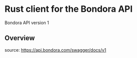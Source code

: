# Rust client for the Bondora API

Bondora API version 1

## Overview

source: https://api.bondora.com/swagger/docs/v1

